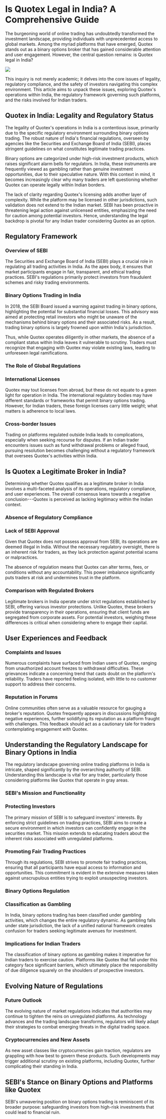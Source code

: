 # Is Quotex Legal in India? A Comprehensive Guide

The burgeoning world of online trading has undoubtedly transformed the
investment landscape, providing individuals with unprecedented access to
global markets. Among the myriad platforms that have emerged, Quotex
stands out as a binary options broker that has gained considerable
attention and user engagement. However, the central question remains: is
Quotex legal in India?

[![](https://static.quotex.io/files/4_en/300_250.jpg)](https://traff.sbs/brokerqxlid)

This inquiry is not merely academic; it delves into the core issues of
legality, regulatory compliance, and the safety of investors navigating
this complex environment. This article aims to unpack these issues,
exploring Quotex's operations within India, the regulatory framework
governing such platforms, and the risks involved for Indian traders.

## Quotex in India: Legality and Regulatory Status

The legality of Quotex\'s operations in India is a contentious issue,
primarily due to the specific regulatory environment surrounding binary
options trading. The robust nature of India\'s financial regulations,
overseen by agencies like the Securities and Exchange Board of India
(SEBI), places stringent guidelines on what constitutes legitimate
trading practices.

Binary options are categorized under high-risk investment products,
which raises significant alarm bells for regulators. In India, these
instruments are frequently viewed as gambling rather than genuine
investment opportunities, due to their speculative nature. With this
context in mind, it becomes increasingly clear why many traders are left
questioning whether Quotex can operate legally within Indian borders.

The lack of clarity regarding Quotex\'s licensing adds another layer of
complexity. While the platform may be licensed in other jurisdictions,
such validation does not extend to the Indian market. SEBI has been
proactive in threatening legal action against unlicensed entities,
emphasizing the need for caution among potential investors. Hence,
understanding the legal backdrop is pivotal for any Indian trader
considering Quotex as an option.

## Regulatory Framework

### Overview of SEBI

The Securities and Exchange Board of India (SEBI) plays a crucial role
in regulating all trading activities in India. As the apex body, it
ensures that market participants engage in fair, transparent, and
ethical trading practices. SEBI\'s regulations primarily protect
investors from fraudulent schemes and risky trading environments.

### Binary Options Trading in India

In 2018, the SEBI Board issued a warning against trading in binary
options, highlighting the potential for substantial financial losses.
This advisory was aimed at protecting retail investors who might be
unaware of the mechanisms behind binary options and their associated
risks. As a result, trading binary options is largely frowned upon
within India\'s jurisdiction.

Thus, while Quotex operates diligently in other markets, the absence of
a compliant status within India leaves it vulnerable to scrutiny.
Traders must recognize that engaging with Quotex may violate existing
laws, leading to unforeseen legal ramifications.

### The Role of Global Regulations

### International Licenses

Quotex may tout licenses from abroad, but these do not equate to a green
light for operation in India. The international regulatory bodies may
have different standards or frameworks that permit binary options
trading. However, for Indian traders, these foreign licenses carry
little weight; what matters is adherence to local laws.

### Cross-border Issues

Trading on platforms regulated outside India leads to complications,
especially when seeking recourse for disputes. If an Indian trader
encounters issues such as fund withdrawal problems or alleged fraud,
pursuing resolution becomes challenging without a regulatory framework
that oversees Quotex's activities within India.

## Is Quotex a Legitimate Broker in India?

Determining whether Quotex qualifies as a legitimate broker in India
involves a multi-faceted analysis of its operations, regulatory
compliance, and user experiences. The overall consensus leans towards a
negative conclusion---Quotex is perceived as lacking legitimacy within
the Indian context.

### Absence of Regulatory Compliance

### Lack of SEBI Approval

Given that Quotex does not possess approval from SEBI, its operations
are deemed illegal in India. Without the necessary regulatory oversight,
there is an inherent risk for traders, as they lack protection against
potential scams or malpractices.

The absence of regulation means that Quotex can alter terms, fees, or
conditions without any accountability. This power imbalance
significantly puts traders at risk and undermines trust in the platform.

### Comparison with Regulated Brokers

Legitimate brokers in India operate under strict regulations established
by SEBI, offering various investor protections. Unlike Quotex, these
brokers provide transparency in their operations, ensuring that client
funds are segregated from corporate assets. For potential investors,
weighing these differences is critical when considering where to engage
their capital.

## User Experiences and Feedback

### Complaints and Issues

Numerous complaints have surfaced from Indian users of Quotex, ranging
from unauthorized account freezes to withdrawal difficulties. These
grievances indicate a concerning trend that casts doubt on the
platform's reliability. Traders have reported feeling isolated, with
little to no customer support to address their concerns.

### Reputation in Forums

Online communities often serve as a valuable resource for gauging a
broker\'s reputation. Quotex frequently appears in discussions
highlighting negative experiences, further solidifying its reputation as
a platform fraught with challenges. This feedback should act as a
cautionary tale for traders contemplating engagement with Quotex.

## Understanding the Regulatory Landscape for Binary Options in India

The regulatory landscape governing online trading platforms in India is
intricate, shaped significantly by the overarching authority of SEBI.
Understanding this landscape is vital for any trader, particularly those
considering platforms like Quotex that operate in gray areas.

### SEBI\'s Mission and Functionality

### Protecting Investors

The primary mission of SEBI is to safeguard investors' interests. By
enforcing strict guidelines on trading practices, SEBI aims to create a
secure environment in which investors can confidently engage in the
securities market. This mission extends to educating traders about the
inherent risks associated with unregulated platforms.

### Promoting Fair Trading Practices

Through its regulations, SEBI strives to promote fair trading practices,
ensuring that all participants have equal access to information and
opportunities. This commitment is evident in the extensive measures
taken against unscrupulous entities trying to exploit unsuspecting
investors.

### Binary Options Regulation

### Classification as Gambling

In India, binary options trading has been classified under gambling
activities, which changes the entire regulatory dynamic. As gambling
falls under state jurisdiction, the lack of a unified national framework
creates confusion for traders seeking legitimate avenues for investment.

### Implications for Indian Traders

The classification of binary options as gambling makes it imperative for
Indian traders to exercise caution. Platforms like Quotex that fall
under this category face significant barriers, which ultimately place
the responsibility of due diligence squarely on the shoulders of
prospective investors.

## Evolving Nature of Regulations

### Future Outlook

The evolving nature of market regulations indicates that authorities may
continue to tighten the reins on unregulated platforms. As technology
advances and the trading landscape transforms, regulators will likely
adapt their strategies to combat emerging threats in the digital trading
space.

### Cryptocurrencies and New Assets

As new asset classes like cryptocurrencies gain traction, regulators are
grappling with how best to govern these products. Such developments may
trigger additional scrutiny on existing platforms, including Quotex,
further complicating their standing in India.

## SEBI\'s Stance on Binary Options and Platforms like Quotex

SEBI\'s unwavering position on binary options trading is reminiscent of
its broader purpose: safeguarding investors from high-risk investments
that could lead to financial ruin.

